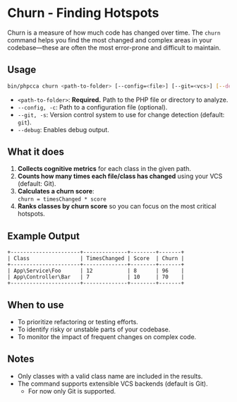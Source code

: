 # Churn - Finding Hotspots

Churn is a measure of how much code has changed over time. The `churn` command helps you find the most changed and complex areas in your codebase—these are often the most error-prone and difficult to maintain.

## Usage

```bash
bin/phpcca churn <path-to-folder> [--config=<file>] [--git=<vcs>] [--debug]
```

- `<path-to-folder>`: **Required.** Path to the PHP file or directory to analyze.
- `--config, -c`: Path to a configuration file (optional).
- `--git, -s`: Version control system to use for change detection (default: `git`).
- `--debug`: Enables debug output.

## What it does

1. **Collects cognitive metrics** for each class in the given path.
2. **Counts how many times each file/class has changed** using your VCS (default: Git).
3. **Calculates a churn score**:  
   `churn = timesChanged * score`
4. **Ranks classes by churn score** so you can focus on the most critical hotspots.

## Example Output

```
+----------------------+--------------+--------+-------+
| Class                | TimesChanged | Score  | Churn |
+----------------------+--------------+--------+-------+
| App\Service\Foo      | 12           | 8      | 96    |
| App\Controller\Bar   | 7            | 10     | 70    |
+----------------------+--------------+--------+-------+
```

## When to use

- To prioritize refactoring or testing efforts.
- To identify risky or unstable parts of your codebase.
- To monitor the impact of frequent changes on complex code.

## Notes

- Only classes with a valid class name are included in the results.
- The command supports extensible VCS backends (default is Git).
  - For now only Git is supported.

